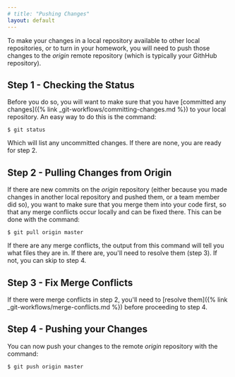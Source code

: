 ```yaml
---
# title: "Pushing Changes"
layout: default
---
```

To make your changes in a local repository available to other local repositories, or to turn in your homework, you will need to push those changes to the _origin_ remote repository (which is typically your GithHub repository).

## Step 1 - Checking the Status
Before you do so, you will want to make sure that you have [committed any changes]({% link _git-workflows/committing-changes.md %}) to your local repository.  An easy way to do this is the command:

```
$ git status
```

Which will list any uncommitted changes.  If there are none, you are ready for step 2.

## Step 2 - Pulling Changes from Origin
If there are new commits on the _origin_ repository (either because you made changes in another local repository and pushed them, or a team member did so), you want to make sure that you merge them into your code first, so that any merge conflicts occur locally and can be fixed there.  This can be done with the command:

```
$ git pull origin master
```

If there are any merge conflicts, the output from this command will tell you what files they are in.  If there are, you'll need to resolve them (step 3).  If not, you can skip to step 4.

## Step 3 - Fix Merge Conflicts
If there were merge conflicts in step 2, you'll need to [resolve them]({% link _git-workflows/merge-conflicts.md %}) before proceeding to step 4.

## Step 4 - Pushing your Changes
You can now push your changes to the remote _origin_ repository with the command:

```
$ git push origin master
```
